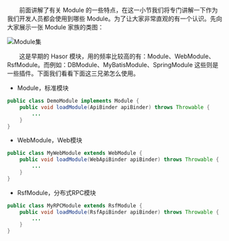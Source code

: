 &emsp;&emsp;前面讲解了有关 Module 的一些特点，在这一小节我们将专门讲解一下作为我们开发人员都会使用到哪些 Module。为了让大家非常直观的有一个认识。先向大家展示一张 Module 家族的类图：

![Module集](http://files.hasor.net/uploader/20170310/114317/CC2_C40A_FE51_98E3.jpg "Module集")

&emsp;&emsp;这是早期的 Hasor 模块，用的频率比较高的有：Module、WebModule、RsfModule。而例如：DBModule、MyBatisModule、SpringModule 这些则是一些插件。下面我们看看下面这三兄弟怎么使用。

- Module，标准模块
```java
public class DemoModule implements Module {
    public void loadModule(ApiBinder apiBinder) throws Throwable {
        ...
    }
}
```

- WebModule，Web模块
```java
public class MyWebModule extends WebModule {
    public void loadModule(WebApiBinder apiBinder) throws Throwable {
        ...
    }
}
```

- RsfModule，分布式RPC模块
```java
public class MyRPCModule extends RsfModule {
    public void loadModule(RsfApiBinder apiBinder) throws Throwable {
        ...
    }
}
```
